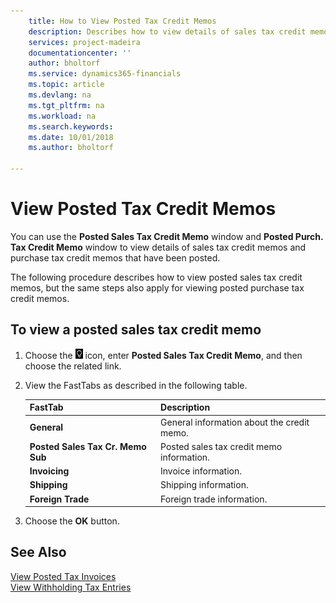 ```yaml
---
    title: How to View Posted Tax Credit Memos
    description: Describes how to view details of sales tax credit memos and purchase tax credit memos that have been posted.
    services: project-madeira 
    documentationcenter: ''
    author: bholtorf
    ms.service: dynamics365-financials
    ms.topic: article
    ms.devlang: na
    ms.tgt_pltfrm: na
    ms.workload: na
    ms.search.keywords:
    ms.date: 10/01/2018
    ms.author: bholtorf

---
```

# View Posted Tax Credit Memos
You can use the **Posted Sales Tax Credit Memo** window and **Posted Purch. Tax Credit Memo** window to view details of sales tax credit memos and purchase tax credit memos that have been posted.  

The following procedure describes how to view posted sales tax credit memos, but the same steps also apply for viewing posted purchase tax credit memos.  

## To view a posted sales tax credit memo  
1. Choose the ![Search for Page or Report](../../media/ui-search/search_small.png "Search for Page or Report icon") icon, enter **Posted Sales Tax Credit Memo**, and then choose the related link.  
2. View the FastTabs as described in the following table.  

    |FastTab|Description|  
    |-------------|---------------------------------------|  
    |**General**|General information about the credit memo.|  
    |**Posted Sales Tax Cr. Memo Sub**|Posted sales tax credit memo information.|  
    |**Invoicing**|Invoice information.|  
    |**Shipping**|Shipping information.|  
    |**Foreign Trade**|Foreign trade information.|  

3.  Choose the **OK** button.  

## See Also  
[View Posted Tax Invoices](how-to-view-posted-tax-invoices.md)   
[View Withholding Tax Entries](how-to-view-withholding-tax-entries.md) 
